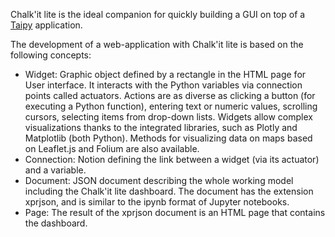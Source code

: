 Chalk'it lite is the ideal companion for quickly building a GUI on top of a [Taipy](https://taipy.io) application.

The development of a web-application with Chalk'it lite is based on the following concepts:

- Widget: Graphic object defined by a rectangle in the HTML page for User interface. It interacts with the Python variables via connection points called actuators. Actions are as diverse as clicking a button (for executing a Python function), entering text or numeric values, scrolling cursors, selecting items from drop-down lists. Widgets allow complex visualizations thanks to the integrated libraries, such as Plotly and Matplotlib (both Python). Methods for visualizing data on maps based on Leaflet.js and Folium are also available.
- Connection: Notion defining the link between a widget (via its actuator) and a variable.
- Document: JSON document describing the whole working model including the Chalk'it lite dashboard. The document has the extension xprjson, and is similar to the ipynb format of Jupyter notebooks.
- Page: The result of the xprjson document is an HTML page that contains the dashboard.